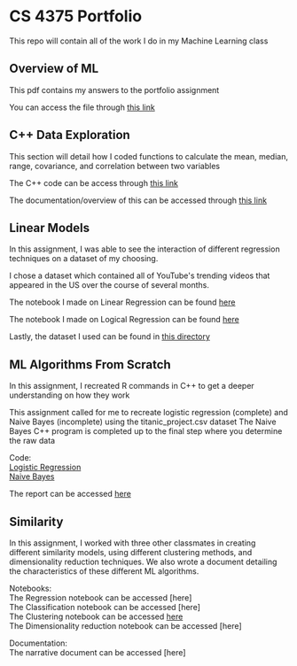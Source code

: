 # CS 4375 Portfolio
 This repo will contain all of the work I do in my Machine Learning class

## Overview of ML
 This pdf contains my answers to the portfolio assignment
 
 You can access the file through [this link](Overview_of_ML.pdf)

## C++ Data Exploration
 This section will detail how I coded functions to calculate the mean, median, range, covariance, and correlation between two variables
 
 The C++ code can be access through [this link](1_C++_Data_Exploration/1_C++_Data_Exp.cpp)
 
 The documentation/overview of this can be accessed through [this link](1_C++_Data_Exploration/1_Documentation.pdf)
 
## Linear Models
 In this assignment, I was able to see the interaction of different regression techniques on a dataset of my choosing.
 
 I chose a dataset which contained all of YouTube's trending videos that appeared in the US over the course of several months.
 
 The notebook I made on Linear Regression can be found [here](2_Linear_Models/Regression.pdf)
 
 The notebook I made on Logical Regression can be found [here](2_Linear_Models/Classification.pdf)
 
 Lastly, the dataset I used can be found in [this directory](2_Linear_Models)

## ML Algorithms From Scratch
 In this assignment, I recreated R commands in C++ to get a deeper understanding on how they work
 
 This assignment called for me to recreate logistic regression (complete) and Naive Bayes (incomplete) using the titanic_project.csv dataset
 The Naive Bayes C++ program is completed up to the final step where you determine the raw data
 
 Code: </br>
  [Logistic Regression](3_Scratch_Algorithms/LogReg.cpp) </br>
  [Naive Bayes](3_Scratch_Algorithms/NBayes.cpp)
 
 The report can be accessed [here](3_Scratch_Algorithms/Overview.pdf)
 
## Similarity
 In this assignment, I worked with three other classmates in creating different similarity models, using different clustering methods, and dimensionality
 reduction techniques. We also wrote a document detailing the characteristics of these different ML algorithms.
 
 Notebooks:</br>
  The Regression notebook can be accessed [here]</br>
  The Classification notebook can be accessed [here]</br>
  The Clustering notebook can be accessed [here](4_Similarity/Clustering.pdf)</br>
  The Dimensionality reduction notebook can be accessed [here]
  
 Documentation:</br>
  The narrative document can be accessed [here]
